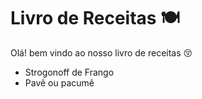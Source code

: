 # Livro de Receitas :plate_with_cutlery:

Olá! bem vindo ao nosso livro de receitas :kissing_closed_eyes:

- Strogonoff de Frango
- Pavê ou pacumê







